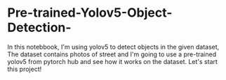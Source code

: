 # Pre-trained-Yolov5-Object-Detection-
In this notebbook, I'm using yolov5 to detect objects in the given dataset, The dataset contains photos of street and I'm going to use a pre-trained yolov5 from pytorch hub and see how it works on the dataset. Let's start this project!
